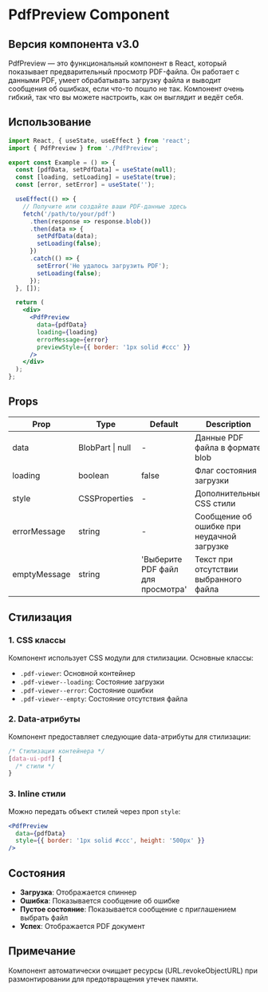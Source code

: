 # PdfPreview Component

## Версия компонента v3.0

PdfPreview — это функциональный компонент в React, который показывает предварительный просмотр PDF-файла. Он работает с данными PDF, умеет обрабатывать загрузку файла и выводит сообщения об ошибках, если что-то пошло не так. Компонент очень гибкий, так что вы можете настроить, как он выглядит и ведёт себя.

## Использование

```jsx
import React, { useState, useEffect } from 'react';
import { PdfPreview } from './PdfPreview';

export const Example = () => {
  const [pdfData, setPdfData] = useState(null);
  const [loading, setLoading] = useState(true);
  const [error, setError] = useState('');

  useEffect(() => {
    // Получите или создайте ваши PDF-данные здесь
    fetch('/path/to/your/pdf')
      .then(response => response.blob())
      .then(data => {
        setPdfData(data);
        setLoading(false);
      })
      .catch(() => {
        setError('Не удалось загрузить PDF');
        setLoading(false);
      });
  }, []);

  return (
    <div>
      <PdfPreview
        data={pdfData}
        loading={loading}
        errorMessage={error}
        previewStyle={{ border: '1px solid #ccc' }}
      />
    </div>
  );
};

```

## Props

| Prop         | Type             | Default                           | Description                                |
|--------------|------------------|-----------------------------------|--------------------------------------------|
| data         | BlobPart \| null | -                                 | Данные PDF файла в формате blob            |
| loading      | boolean          | false                             | Флаг состояния загрузки                    |
| style        | CSSProperties    | -                                 | Дополнительные CSS стили                   |
| errorMessage | string           | -                                 | Сообщение об ошибке при неудачной загрузке |
| emptyMessage | string           | 'Выберите PDF файл для просмотра' | Текст при отсутствии выбранного файла      |

## Стилизация

### 1. CSS классы

Компонент использует CSS модули для стилизации. Основные классы:

- `.pdf-viewer`: Основной контейнер
- `.pdf-viewer--loading`: Состояние загрузки
- `.pdf-viewer--error`: Состояние ошибки
- `.pdf-viewer--empty`: Состояние отсутствия файла

### 2. Data-атрибуты

Компонент предоставляет следующие data-атрибуты для стилизации:

```css
/* Стилизация контейнера */
[data-ui-pdf] {
  /* стили */
}
```

### 3. Inline стили

Можно передать объект стилей через проп `style`:

```jsx
<PdfPreview
  data={pdfData}
  style={{ border: '1px solid #ccc', height: '500px' }}
/>
```

## Состояния

- **Загрузка**: Отображается спиннер
- **Ошибка**: Показывается сообщение об ошибке
- **Пустое состояние**: Показывается сообщение с приглашением выбрать файл
- **Успех**: Отображается PDF документ

## Примечание

Компонент автоматически очищает ресурсы (URL.revokeObjectURL) при размонтировании для предотвращения утечек памяти.
